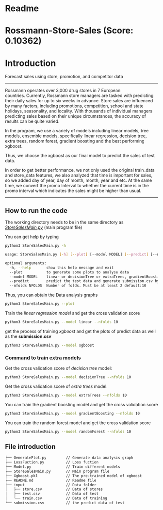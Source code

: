 # Readme

# **Rossmann-Store-Sales (Score: 0.10362)**

# Introduction

Forecast sales using store, promotion, and competitor data

---

Rossmann operates over 3,000 drug stores in 7 European countries. Currently, Rossmann store managers are tasked with predicting their daily sales for up to six weeks in advance. Store sales are influenced by many factors, including promotions, competition, school and state holidays, seasonality, and locality. With thousands of individual managers predicting sales based on their unique circumstances, the accuracy of results can be quite varied.

In the program, we use a variety of models including linear models, tree models, ensemble models, specifically linear regression, decision tree, extra trees, random forest, gradient boosting and the best performing xgboost.

Thus, we choose the xgboost as our final model to predict the sales of test data.

In order to get better performance, we not only used the original train_data and store_data features, we also analyzed that time is important for sales, so we added day of year, day of month, month, year and etc. At the same time, we convert the promo Interval to whether the current time is in the promo interval which indicates the sales might be higher than usual.

---

## How to run the code

The working directory needs to be in the same directory as *[StoreSalesMain.py](http://storesalesmain.py)*  (main program file)

You can get help by typing 

```bash
python3 StoreSalesMain.py -h

usage: StoreSalesMain.py [-h] [--plot] [--model MODEL] [--predict] [--nfolds NFOLDS]

optional arguments:
  -h, --help       show this help message and exit
  --plot           to generate some plots to analyse data
  --model MODEL    linear or decisionTree or extraTrees, gradientBoosting or randomForest or xgboost
  --predict        predict the test data and generate submission.csv by generated xgboost model directly
  --nfolds NFOLDS  Number of folds. Must be at least 2 default:10

```

Thus, you can obtain the Data analysis graphs

```bash
python3 StoreSalesMain.py --plot
```

Train the *linear regression model* and get the cross validation score

```bash
python3 StoreSalesMain.py --model linear --nfolds 10 
```

get the process of training *xgboost* and get the plots of predict data as well as the **submission.csv**

```bash
python3 StoreSalesMain.py --model xgboost
```

### Command to train extra models

Get the cross validation score of *decision tree* model:

```bash
python3 StoreSalesMain.py --model decisionTree --nfolds 10 
```

Get the cross validation score of *extra trees* model:

```bash
python3 StoreSalesMain.py --model extraTrees --nfolds 10 
```

You can train the gradient boosting model and get the cross validation score

```bash
python3 StoreSalesMain.py --model gradientBoosting --nfolds 10 
```

You can train the random forest model and get the cross validation score

```bash
python3 StoreSalesMain.py --model randomForest --nfolds 10 
```

## File introduction

```bash
├── GeneratePlot.py         // Generate data analysis graph
├── LossFuction.py          // Loss fuction 
├── Model.py                // Train different models
├── StoreSalesMain.py       // Main program file
├── Xgboost.pkl             // The pre-trained model of xgboost
├── README.md               // Readme file
├── input                   // Data folder
│   ├── store.csv           // Data of stores
│   ├── test.csv            // Data of test
│   └── train.csv           // Data of training
└── submission.csv          // the predict data of test
```